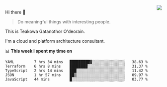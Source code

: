 <img align="right" src="https://github-readme-stats.vercel.app/api?username=Teakowa&show_icons=true&icon_color=2f80ed&text_color=718096&bg_color=ffffff&hide_title=true" />

Hi there 👋

> Do meaningful things with interesting people.

This is Teakowa Gatanothor O'deorain.

I'm a cloud and platform architecture consultant.

📊 **This week I spent my time on**
<!--START_SECTION:waka-->
```text
YAML         7 hrs 34 mins   █████████▓░░░░░░░░░░░░░░░   38.63 % 
Terraform    6 hrs 8 mins    ████████░░░░░░░░░░░░░░░░░   31.37 % 
TypeScript   2 hrs 14 mins   ███░░░░░░░░░░░░░░░░░░░░░░   11.42 % 
JSON         1 hr 57 mins    ██▒░░░░░░░░░░░░░░░░░░░░░░   09.97 % 
JavaScript   44 mins         █░░░░░░░░░░░░░░░░░░░░░░░░   03.77 % 
```
<!--END_SECTION:waka-->
